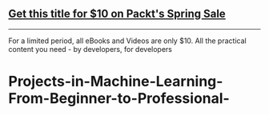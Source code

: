 ## [Get this title for $10 on Packt's Spring Sale](https://www.packt.com/V10584?utm_source=github&utm_medium=packt-github-repo&utm_campaign=spring_10_dollar_2022)
-----
For a limited period, all eBooks and Videos are only $10. All the practical content you need \- by developers, for developers

# Projects-in-Machine-Learning-From-Beginner-to-Professional-